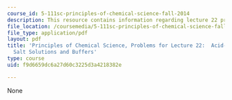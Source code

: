 ```yaml
---
course_id: 5-111sc-principles-of-chemical-science-fall-2014
description: This resource contains information regarding lecture 22 problem.
file_location: /coursemedia/5-111sc-principles-of-chemical-science-fall-2014/f9d6659dc6a27d60c3225d3a4218382e_MIT5_111F14_Lec22Prob.pdf
file_type: application/pdf
layout: pdf
title: 'Principles of Chemical Science, Problems for Lecture 22:  Acid-Base Equilibrium:
  Salt Solutions and Buffers'
type: course
uid: f9d6659dc6a27d60c3225d3a4218382e

---
```

None